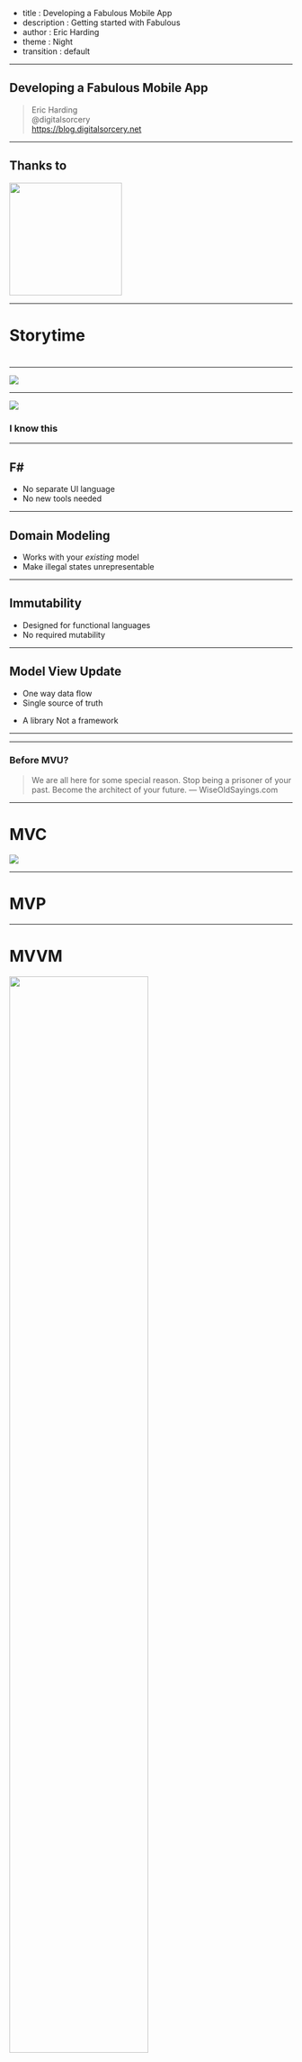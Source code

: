 - title : Developing a Fabulous Mobile App
- description : Getting started with Fabulous
- author : Eric Harding
- theme : Night
- transition : default

***
<!-- theme: sky -->

## Developing a Fabulous Mobile App

> Eric Harding  
@digitalsorcery  
https://blog.digitalsorcery.net

---

## Thanks to 
<img src="images/openfsharp.svg" width="200" />

***

# Storytime
# <i class="fas fa-book"></i> 
<!-- Introduction to fabulous at the meetup
    "do you like it? is it any good?" "it's fabulous"
-->

---

![](images/idontknow.jpg)

---
![](images/i-know-this.jpg)

### I know this
<!-- Even though Fabulous is relatively new
it feels familiar because most pieces stay the same
-->

---

## F#
* No separate UI language
* No new tools needed

---

## Domain Modeling
* Works with your _existing_ model
* Make illegal states unrepresentable

---

## Immutability
* Designed for functional languages
* No required mutability

---
## Model View Update
* One way data flow
* Single source of truth
<!-- * "fractal" components -->
* A library Not a framework

---

***

### Before MVU?

> We are all here for some special reason. Stop being a prisoner of your past. Become the architect of your future. 
> ― WiseOldSayings.com

---

# MVC

![](images/Abe_Simpson.png)
<!-- The classic UI pattern, 
MVC Smalltalk 79
Ask 5 developers what MVC is and you'll get 5 answers
-->

---

# MVP
<!-- basically still MVC... -->

---

# MVVM

<!-- ![](images/MVVMPattern.png) -->
<img src="images/MVVMPattern.png" width="70%" />

---

# MV_ 
### Can be a bit vague

> Where's the State?
> -- @jimbobbennett

<!-- MVU is not vague.  You can tell by the type signatures 
Where's the state?
-->

---


## Tech Support
![](images/hello_it.jpg)

***

# MVU

Not Vague

* view  : Model -> (Msg->unit) -> Elements
* update : Model -> Msg -> Model

---

![](images/mvu.svg)

---

# TODO: more about MVU

***

## Xamarin Forms

A _Fabulous_ View

---

## Where to look for help?

***

# SameRoom

![](images/sameroom.gif)

***

## Animations 
* Get them off the UI thread
* Handling animations during state changes

